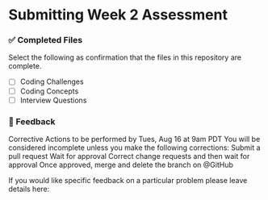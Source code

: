 # Submitting Week 2 Assessment

### ✅ Completed Files

Select the following as confirmation that the files in this repository are complete.

- [ ] Coding Challenges
- [ ] Coding Concepts
- [ ] Interview Questions

### 📝 Feedback
Corrective Actions to be performed by Tues, Aug 16 at 9am PDT
You will be considered incomplete unless you make the following corrections:
Submit a pull request
Wait for approval
Correct change requests and then wait for approval
Once approved, merge and delete the branch on 
@GitHub

If you would like specific feedback on a particular problem please leave details here:
